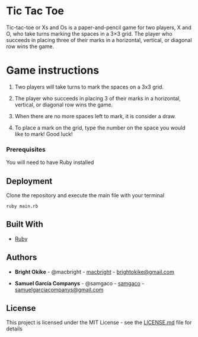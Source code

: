 # Tic Tac Toe 
Tic-tac-toe or Xs and Os is a paper-and-pencil game for two players, X and O, who take turns marking the spaces in a 3×3 grid. The player who succeeds in placing three of their marks in a horizontal, vertical, or diagonal row wins the game.

# Game instructions
  
  1) Two players will take turns to mark the spaces on a 3x3 grid. 
  
  2) The player who succeeds in placing 3 of their marks in a horizontal, vertical, or diagonal row wins the game. 
  
  3) When there are no more spaces left to mark, it is consider a draw. 
  
  4) To place a mark on the grid, type the number on the space you would like to mark! 
     Good luck!


### Prerequisites
You will need to have Ruby installed

## Deployment
Clone the repository and execute the main file with your terminal 

```
ruby main.rb
```

## Built With

* [Ruby](https://www.ruby-lang.org/en/news/2018/12/25/ruby-2-6-0-released/)



## Authors

* **Bright Okike** - @macbright - [macbright](https://github.com/macbright) - brightokike@gmail.com

* **Samuel García Companys** - @samgaco - [samgaco](https://github.com/samgaco) - samuelgarciacompanys@gmail.com


## License

This project is licensed under the MIT License - see the [LICENSE.md](https://opensource.org/licenses/MIT) file for details
